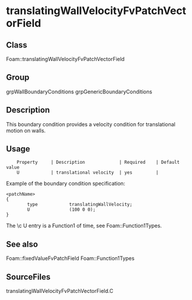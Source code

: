 # translatingWallVelocityFvPatchVectorField 
## Class
Foam::translatingWallVelocityFvPatchVectorField

## Group
grpWallBoundaryConditions grpGenericBoundaryConditions

## Description
This boundary condition provides a velocity condition for translational
motion on walls.

## Usage

        Property     | Description             | Required    | Default value
        U            | translational velocity  | yes         |


Example of the boundary condition specification:
```
<patchName>
{
        type            translatingWallVelocity;
        U               (100 0 0);
}
```

The \c U entry is a Function1 of time, see Foam::Function1Types.


## See also
Foam::fixedValueFvPatchField
Foam::Function1Types

## SourceFiles
translatingWallVelocityFvPatchVectorField.C

